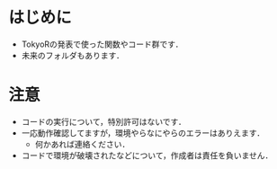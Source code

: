 # はじめに
- TokyoRの発表で使った関数やコード群です．
- 未来のフォルダもあります．

# 注意
- コードの実行について，特別許可はないです．
- 一応動作確認してますが，環境やらなにやらのエラーはありえます．
    - 何かあれば連絡ください．
- コードで環境が破壊されたなどについて，作成者は責任を負いません．

